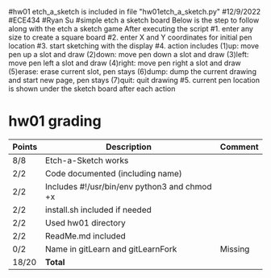 
#hw01 etch_a_sketch is included in file "hw01etch_a_sketch.py"
#12/9/2022
#ECE434
#Ryan Su
#simple etch a sketch board
Below is the step to follow along with the etch a sketch game
After executing the script
#1. enter any size to create a square board
#2. enter X and Y coordinates for initial pen location
#3. start sketching with the display
#4. action includes (1)up: move pen up a slot and draw
                   (2)down: move pen down a slot and draw
                   (3)left: move pen left a slot and draw
                   (4)right: move pen right a slot and draw
                   (5)erase: erase current slot, pen stays
                   (6)dump: dump the current drawing and start new page, pen stays
                   (7)quit: quit drawing
#5. current pen location is shown under the sketch board after each action


# hw01 grading

| Points      | Description | Comment
| ----------- | ----------- | -------
|  8/8 | Etch-a-Sketch works | 
|  2/2 | Code documented (including name) |
|  2/2 | Includes #!/usr/bin/env python3 and chmod +x |
|  2/2 | install.sh included if needed |
|  2/2 | Used hw01 directory |
|  2/2 | ReadMe.md included |
|  0/2 | Name in gitLearn and gitLearnFork | Missing
| 18/20 | **Total**